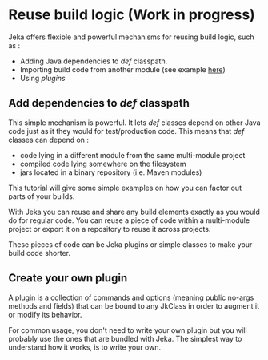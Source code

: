 # Reuse build logic (Work in progress)

Jeka offers flexible and powerful mechanisms for reusing build logic, such as : 

- Adding Java dependencies to *def* classpath.
- Importing build code from another module (see example [here](https://github.com/jerkar/working-examples/tree/master/springboot-multi-modules))
- Using *plugins*

## Add dependencies to *def* classpath

This simple mechanism is powerful. It lets *def* classes depend on other Java code just as it they would
for test/production code. This means that *def* classes can depend on :

- code lying in a different module from the same multi-module project
- compiled code lying somewhere on the filesystem
- jars located in a binary repository (i.e. Maven modules)

This tutorial will give some simple examples on how you can factor out parts of your builds. 


With Jeka you can reuse and share any build elements exactly as you would do for regular code.
You can reuse a piece of code within a multi-module project or export it on a repository to reuse it 
across projects.

These pieces of code can be Jeka plugins or simple classes to make your build code shorter.



## Create your own plugin

A plugin is a collection of commands and options (meaning public no-args methods and fields) that can be bound to any 
JkClass in order to augment it or modify its behavior. 

For common usage, you don't need to write your own plugin but you will probably use the ones that are bundled with 
Jeka. The simplest way to understand how it works, is to write your own.

